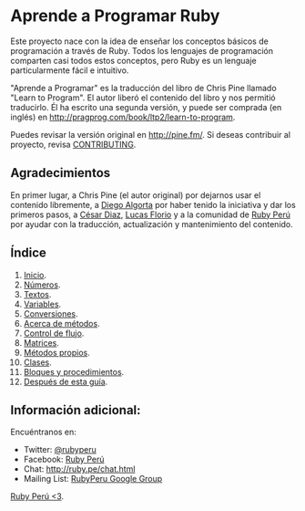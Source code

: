 Aprende a Programar Ruby
===================

Este proyecto nace con la idea de enseñar los conceptos básicos de programación
a través de Ruby. Todos los lenguajes de programación comparten casi todos estos
conceptos, pero Ruby es un lenguaje particularmente fácil e intuitivo.

"Aprende a Programar" es la traducción del libro de Chris Pine llamado
"Learn to Program". El autor liberó el contenido del libro y nos permitió
traducirlo. Él ha escrito una segunda versión, y puede ser comprada (en inglés) en
<http://pragprog.com/book/ltp2/learn-to-program>.

Puedes revisar la versión original en <http://pine.fm/>. Si deseas contribuir
al proyecto, revisa [CONTRIBUTING](https://github.com/rubyperu/aprende.a.programar/blob/master/CONTRIBUTING.md).

Agradecimientos
---------------

En primer lugar, a Chris Pine (el autor original) por dejarnos usar el contenido
libremente, a [Diego Algorta](http://oboxodo.com) por haber tenido la iniciativa y
dar los primeros pasos, a [César Diaz](https://github.com/cesarediaz),
[Lucas Florio](https://github.com/lucasefe) y a la comunidad de
[Ruby Perú](http://ruby.pe) por ayudar con la traducción, actualización y
mantenimiento del contenido.

Índice
------

1. [Inicio](https://github.com/programaelfuturo/aprende.a.programar/blob/master/capitulos/00-inicio.md#inicio).
2. [Números](https://github.com/programaelfuturo/aprende.a.programar/blob/master/capitulos/01-numeros.md#n%C3%BAmeros).
3. [Textos](https://github.com/programaelfuturo/aprende.a.programar/blob/master/capitulos/02-textos.md#textos).
4. [Variables](https://github.com/programaelfuturo/aprende.a.programar/blob/master/capitulos/03-variables.md#variables).
5. [Conversiones](https://github.com/programaelfuturo/aprende.a.programar/blob/master/capitulos/04-conversiones.md).
6. [Acerca de métodos](https://github.com/programaelfuturo/aprende.a.programar/blob/master/capitulos/05-acerca-de-metodos.md#m%C3%A1s-acerca-de-m%C3%A9todos).
7. [Control de flujo](https://github.com/programaelfuturo/aprende.a.programar/blob/master/capitulos/06-control-de-flujo.md#control-de-flujo).
8. [Matrices](https://github.com/programaelfuturo/aprende.a.programar/blob/master/capitulos/07-matrices.md#matrices-e-iteraciones).
9. [Métodos propios](https://github.com/programaelfuturo/aprende.a.programar/blob/master/capitulos/08-metodos-propios.md#m%C3%A9todos-propios).
10. [Clases](https://github.com/programaelfuturo/aprende.a.programar/blob/master/capitulos/09-clases.md#clases).
11. [Bloques y procedimientos](https://github.com/programaelfuturo/aprende.a.programar/blob/master/capitulos/10-bloques-y-procs.md#bloques-y-procedimientos).
12. [Después de esta guía](https://github.com/programaelfuturo/aprende.a.programar/blob/master/capitulos/11-despues-de-esta-guia.md#despu%C3%A9s-de-esta-gu%C3%ADa).

Información adicional:
----------------------

Encuéntranos en:

* Twitter: [@rubyperu](https://twitter.com/rubyperu)
* Facebook: [Ruby Perú](https://www.facebook.com/pages/Ruby-Perú/191872640917345)
* Chat: <http://ruby.pe/chat.html>
* Mailing List: [RubyPeru Google Group](https://groups.google.com/forum/?fromgroups#!forum/rubyperu)

[Ruby Perú <3](http://ruby.pe/).
